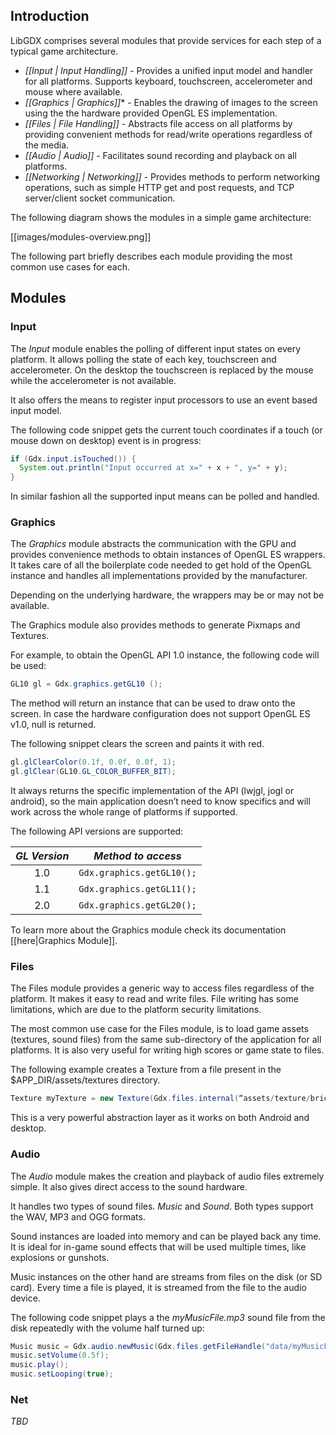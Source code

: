 ## Introduction ##

LibGDX comprises several modules that provide services for each step of a typical game architecture. 

 * *[[Input | Input Handling]]* - Provides a unified input model and handler for all platforms. Supports keyboard, touchscreen, accelerometer and mouse where available. 
 * *[[Graphics | Graphics]]** - Enables the drawing of images to the screen using the the hardware provided OpenGL ES implementation.
 * *[[Files | File Handling]]* - Abstracts file access on all platforms by providing convenient methods for read/write operations regardless of the media.
 * *[[Audio | Audio]]* - Facilitates sound recording and playback on all platforms.
 * *[[Networking | Networking]]* - Provides methods to perform networking operations, such as simple HTTP get and post requests, and TCP server/client socket communication.

The following diagram shows the modules in a simple game architecture:

[[images/modules-overview.png]]

The following part briefly describes each module providing the most common use cases for each.

## Modules ##

### Input ###
The _Input_ module enables the polling of different input states on every platform. 
It allows polling the state of each key, touchscreen and accelerometer. On the desktop the touchscreen is replaced by the mouse while the accelerometer is not available.

It also offers the means to register input processors to use an event based input model. 

The following code snippet gets the current touch coordinates if a touch (or mouse down on desktop) event is in progress:
```java
if (Gdx.input.isTouched()) {
  System.out.println("Input occurred at x=" + x + ", y=" + y); 
}
```
In similar fashion all the supported input means can be polled and handled.

### Graphics ###
The _Graphics_ module abstracts the communication with the GPU and provides convenience methods to obtain instances of OpenGL ES wrappers. It takes care of all the boilerplate code needed to get hold of the OpenGL instance and handles all implementations provided by the manufacturer.

Depending on the underlying hardware, the wrappers may be or may not be available.

The Graphics module also provides methods to generate Pixmaps and Textures.

For example, to obtain the OpenGL API 1.0 instance, the following code will be used:
```java
GL10 gl = Gdx.graphics.getGL10 ();
```
The method will return an instance that can be used to draw onto the screen. In case the hardware configuration does not support OpenGL ES v1.0, null is returned.

The following snippet clears the screen and paints it with red.
```java
gl.glClearColor(0.1f, 0.0f, 0.0f, 1);
gl.glClear(GL10.GL_COLOR_BUFFER_BIT);
```
It always returns the specific implementation of the API (lwjgl, jogl or android), so the main application doesn’t need to know specifics and will work across the whole range of platforms if supported.

The following API versions are supported:

|*GL Version* | *Method to access* |
|:---------:|:-----------------:|
|1.0 | `Gdx.graphics.getGL10();`|
|1.1 |`Gdx.graphics.getGL11();`|
|2.0 |`Gdx.graphics.getGL20();`|

To learn more about the Graphics module check its documentation [[here|Graphics Module]].

### Files ###
The Files module provides a generic way to access files regardless of the platform.
It makes it easy to read and write files. File writing has some limitations, which are due to the platform security limitations.

The most common use case for the Files module, is to load game assets (textures, sound files) from the same sub-directory of the application for all platforms.
It is also very useful for writing high scores or game state to files.

The following example creates a Texture from a file present in the $APP_DIR/assets/textures directory.
```java
Texture myTexture = new Texture(Gdx.files.internal(“assets/texture/brick.png”));
```
This is a very powerful abstraction layer as it works on both Android and desktop. 

### Audio ###
The _Audio_ module makes the creation and playback of audio files extremely simple. It also gives direct access to the sound hardware.

It handles two types of sound files. *Music* and *Sound*. Both types support the WAV, MP3 and OGG formats.

Sound instances are loaded into memory and can be played back any time. It is ideal for in-game sound effects that will be used multiple times, like explosions or gunshots.

Music instances on the other hand are streams from files on the disk (or SD card). Every time a file is played, it is streamed from the file to the audio device.

The following code snippet plays a the _myMusicFile.mp3_ sound file from the disk repeatedly with the volume half turned up:
```java
Music music = Gdx.audio.newMusic(Gdx.files.getFileHandle("data/myMusicFile.mp3", FileType.Internal));
music.setVolume(0.5f);
music.play();
music.setLooping(true);
```

### Net ###
_TBD_